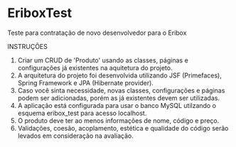 # EriboxTest
Teste para contratação de novo desenvolvedor para o Eribox

INSTRUÇÕES

1. Criar um CRUD de 'Produto' usando as classes, páginas e configurações já existentes na aquitetura do projeto.
2. A arquitetura do projeto foi desenvolvida utilizando JSF (Primefaces), Spring Framework e JPA (Hibernate provider).
3. Caso você sinta necessidade, novas classes, configurações e páginas podem ser adicionadas, porém as já existentes devem ser utilizadas.
4. A aplicação está configurada para usar o banco MySQL utilzando o esquema eribox_test para acesso localhost.
5. O produto deve ter ao menos informações de nome, código e preço. 
6. Validações, coesão, acoplamento, estética e qualidade do código serão levados em consideração na avaliação.

